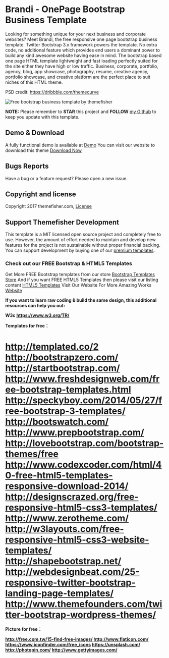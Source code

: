 # Brandi - OnePage Bootstrap Business Template

Looking for something unique for your next business and corporate websites? Meet Brandi, the free responsive one page bootstrap business template. Twitter Bootstrap 3.x framework powers the template. No extra code, no additional feature which provides end users a dominant power to build any kind awesome website having ease in mind. The bootstrap based one page HTML template lightweight and fast loading perfectly suited for the site either they have high or low traffic. Business, corporate, portfolio, agency, blog, app showcase, photography, resume, creative agency, portfolio showcase, and creative platform are the perfect place to suit niches of this HTML theme.

PSD credit: https://dribbble.com/themecurve

<img src="https://cloud.githubusercontent.com/assets/10640964/5989549/0f93dfc8-a9b6-11e4-8f1e-75189f6a5759.jpg" alt="Free bootstrap business template by themefisher">

**NOTE:** Please remember to **STAR** this project and **FOLLOW** [my Github](https://github.com/themefisher) to keep you update with this template.

## Demo & Download 

A fully functional demo is available at <a href="http://demo.themefisher.com/demos/?theme=brandi">Demo</a>
You can visit our website to download this theme <a href="https://themefisher.com/products/brandi-responsive-one-page-bootstrap-business-template/">Download Now</a>
 


## Bugs Reports

Have a bug or a feature request? Please open a new issue.

## Copyright and license

Copyright 2017 themefisher.com, <a target="_blank" href="https://themefisher.com/license">License</a>

## Support Themefisher Development
This template is a MIT licensed open source project and completely free to use. However, the amount of effort needed to maintain and develop new features for the project is not sustainable without proper financial backing. You can support development by buying one of our [premium templates](https://themefisher.com/premium-templates/).


### Check out our FREE Bootstrap & HTML5 Templates
Get More FREE Bootstrap templates from our store <a href="https://themefisher.com/free-bootstrap-templates">Bootstrap Templates Store</a>
And if you want FREE HTML5 Templates then please visit our listing content <a href="https://themefisher.com/best-free-html5-templates-2016/">HTML5 Templates</a>
Visit Our Website For More Amazing Works
<a href="https://themefisher.com">Website</a>

<b>If you want to learn raw coding & build the same design, this additional resources can help you out:<b>
 
 W3c https://www.w3.org/TR/

Templates for free：

http://templated.co/2
http://bootstrapzero.com/
http://startbootstrap.com/
http://www.freshdesignweb.com/free-bootstrap-templates.html
http://speckyboy.com/2014/05/27/free-bootstrap-3-templates/
http://bootswatch.com/
http://www.prepbootstrap.com/
http://lovebootstrap.com/bootstrap-themes/free
http://www.codexcoder.com/html/40-free-html5-templates-responsive-download-2014/
http://designscrazed.org/free-responsive-html5-css3-templates/
http://www.zerotheme.com/
http://w3layouts.com/free-responsive-html5-css3-website-templates/
http://shapebootstrap.net/
http://webdesignbeat.com/25-responsive-twitter-bootstrap-landing-page-templates/
http://www.themefounders.com/twitter-bootstrap-wordpress-themes/
====

Picture for free：

http://free.com.tw/15-find-free-images/
http://www.flaticon.com/
https://www.iconfinder.com/free_icons
https://unsplash.com/
http://photopin.com/
http://www.gettyimages.com/


